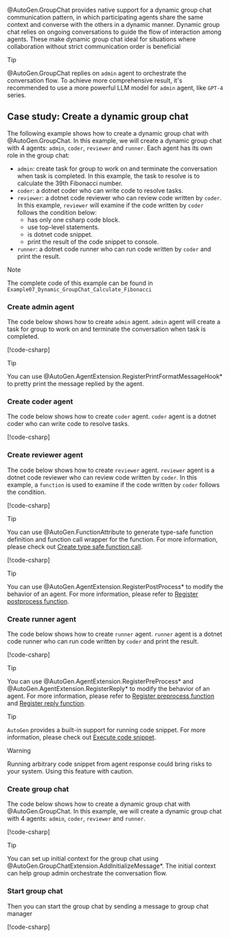 @AutoGen.GroupChat provides native support for a dynamic group chat communication pattern, in which participating agents share the same context and converse with the others in a dynamic manner. Dynamic group chat relies on ongoing conversations to guide the flow of interaction among agents. These make dynamic group chat ideal for situations where collaboration without strict communication order is beneficial

> [!TIP]
> @AutoGen.GroupChat replies on `admin` agent to orchestrate the conversation flow. To achieve more comprehensive result, it's recommended to use a more powerful LLM model for `admin` agent, like `GPT-4` series.

## Case study: Create a dynamic group chat

The following example shows how to create a dynamic group chat with @AutoGen.GroupChat. In this example, we will create a dynamic group chat with 4 agents: `admin`, `coder`, `reviewer` and `runner`. Each agent has its own role in the group chat:
- `admin`: create task for group to work on and terminate the conversation when task is completed. In this example, the task to resolve is to calculate the 39th Fibonacci number.
- `coder`: a dotnet coder who can write code to resolve tasks.
- `reviewer`: a dotnet code reviewer who can review code written by `coder`. In this example, `reviewer` will examine if the code written by `coder` follows the condition below:
  - has only one csharp code block.
  - use top-level statements.
  - is dotnet code snippet.
  - print the result of the code snippet to console.
- `runner`: a dotnet code runner who can run code written by `coder` and print the result.

> [!NOTE]
> The complete code of this example can be found in `Example07_Dynamic_GroupChat_Calculate_Fibonacci`

### Create admin agent

The code below shows how to create `admin` agent. `admin` agent will create a task for group to work on and terminate the conversation when task is completed.

[!code-csharp[](../../sample/AutoGen.BasicSamples/Example07_Dynamic_GroupChat_Calculate_Fibonacci.cs?name=create_admin)]

> [!TIP]
> You can use @AutoGen.AgentExtension.RegisterPrintFormatMessageHook* to pretty print the message replied by the agent.

### Create coder agent

The code below shows how to create `coder` agent. `coder` agent is a dotnet coder who can write code to resolve tasks.

[!code-csharp[](../../sample/AutoGen.BasicSamples/Example07_Dynamic_GroupChat_Calculate_Fibonacci.cs?name=create_coder)]

### Create reviewer agent

The code below shows how to create `reviewer` agent. `reviewer` agent is a dotnet code reviewer who can review code written by `coder`. In this example, a `function` is used to examine if the code written by `coder` follows the condition.

[!code-csharp[](../../sample/AutoGen.BasicSamples/Example07_Dynamic_GroupChat_Calculate_Fibonacci.cs?name=reviewer_function)]

> [!TIP]
> You can use @AutoGen.FunctionAttribute to generate type-safe function definition and function call wrapper for the function. For more information, please check out [Create type safe function call](./Create-type-safe-function-call.md).

[!code-csharp[](../../sample/AutoGen.BasicSamples/Example07_Dynamic_GroupChat_Calculate_Fibonacci.cs?name=create_reviewer)]

> [!TIP]
> You can use @AutoGen.AgentExtension.RegisterPostProcess* to modify the behavior of an agent. For more information, please refer to [Register postprocess function](./Register-postprocess.md).

### Create runner agent

The code below shows how to create `runner` agent. `runner` agent is a dotnet code runner who can run code written by `coder` and print the result.

[!code-csharp[](../../sample/AutoGen.BasicSamples/Example07_Dynamic_GroupChat_Calculate_Fibonacci.cs?name=create_runner)]

> [!TIP]
> You can use @AutoGen.AgentExtension.RegisterPreProcess* and @AutoGen.AgentExtension.RegisterReply* to modify the behavior of an agent. For more information, please refer to [Register preprocess function](./Register-preprocess.md) and [Register reply function](./Register-reply.md).

> [!TIP]
> `AutoGen` provides a built-in support for running code snippet. For more information, please check out [Execute code snippet](./Run-dotnet-code.md).

> [!Warning]
> Running arbitrary code snippet from agent response could bring risks to your system. Using this feature with caution.

### Create group chat

The code below shows how to create a dynamic group chat with @AutoGen.GroupChat. In this example, we will create a dynamic group chat with 4 agents: `admin`, `coder`, `reviewer` and `runner`.

[!code-csharp[](../../sample/AutoGen.BasicSamples/Example07_Dynamic_GroupChat_Calculate_Fibonacci.cs?name=create_group_chat)]

> [!TIP]
> You can set up initial context for the group chat using @AutoGen.GroupChatExtension.AddInitializeMessage*. The initial context can help group admin orchestrate the conversation flow.

### Start group chat

Then you can start the group chat by sending a message to group chat manager

[!code-csharp[](../../sample/AutoGen.BasicSamples/Example07_Dynamic_GroupChat_Calculate_Fibonacci.cs?name=start_group_chat)]